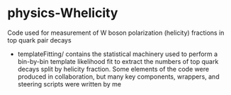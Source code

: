 # physics-Whelicity
Code used for measurement of W boson polarization (helicity) fractions in top quark pair decays

- templateFitting/ contains the statistical machinery used to perform a bin-by-bin template likelihood fit to extract the numbers of top quark decays split by helicity fraction. Some elements of the code were produced in collaboration, but many key components, wrappers, and steering scripts were written by me

